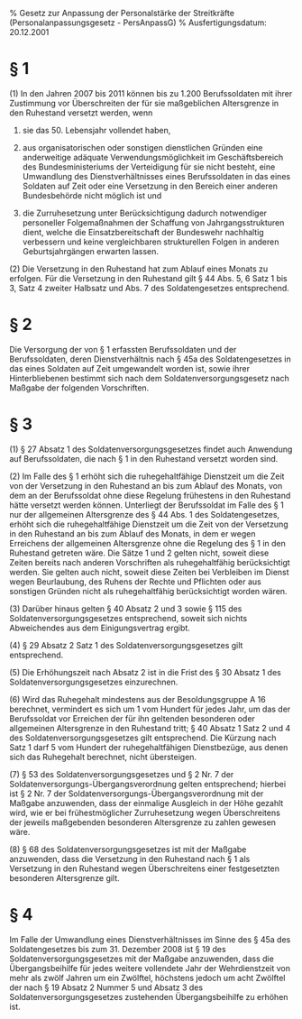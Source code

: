 % Gesetz zur Anpassung der Personalstärke der Streitkräfte  (Personalanpassungsgesetz - PersAnpassG)
% Ausfertigungsdatum: 20.12.2001
 
# § 1

(1) In den Jahren 2007 bis 2011 können bis zu 1.200 Berufssoldaten mit ihrer Zustimmung vor Überschreiten der für sie maßgeblichen Altersgrenze in den Ruhestand versetzt werden, wenn

1. sie das 50. Lebensjahr vollendet haben,

2. aus organisatorischen oder sonstigen dienstlichen Gründen eine anderweitige adäquate Verwendungsmöglichkeit im Geschäftsbereich des Bundesministeriums der Verteidigung für sie nicht besteht, eine Umwandlung des Dienstverhältnisses eines Berufssoldaten in das eines Soldaten auf Zeit oder eine Versetzung in den Bereich einer anderen Bundesbehörde nicht möglich ist und

3. die Zurruhesetzung unter Berücksichtigung dadurch notwendiger personeller Folgemaßnahmen der Schaffung von Jahrgangsstrukturen dient, welche die Einsatzbereitschaft der Bundeswehr nachhaltig verbessern und keine vergleichbaren strukturellen Folgen in anderen Geburtsjahrgängen erwarten lassen.

(2) Die Versetzung in den Ruhestand hat zum Ablauf eines Monats zu erfolgen. Für die Versetzung in den Ruhestand gilt § 44 Abs. 5, 6 Satz 1 bis 3, Satz 4 zweiter Halbsatz und Abs. 7 des Soldatengesetzes entsprechend.

# § 2

Die Versorgung der von § 1 erfassten Berufssoldaten und der Berufssoldaten, deren Dienstverhältnis nach § 45a des Soldatengesetzes in das eines Soldaten auf Zeit umgewandelt worden ist, sowie ihrer Hinterbliebenen bestimmt sich nach dem Soldatenversorgungsgesetz nach Maßgabe der folgenden Vorschriften.

# § 3

(1) § 27 Absatz 1 des Soldatenversorgungsgesetzes findet auch Anwendung auf Berufssoldaten, die nach § 1 in den Ruhestand versetzt worden sind.

(2) Im Falle des § 1 erhöht sich die ruhegehaltfähige Dienstzeit um die Zeit von der Versetzung in den Ruhestand an bis zum Ablauf des Monats, von dem an der Berufssoldat ohne diese Regelung frühestens in den Ruhestand hätte versetzt werden können. Unterliegt der Berufssoldat im Falle des § 1 nur der allgemeinen Altersgrenze des § 44 Abs. 1 des Soldatengesetzes, erhöht sich die ruhegehaltfähige Dienstzeit um die Zeit von der Versetzung in den Ruhestand an bis zum Ablauf des Monats, in dem er wegen Erreichens der allgemeinen Altersgrenze ohne die Regelung des § 1 in den Ruhestand getreten wäre. Die Sätze 1 und 2 gelten nicht, soweit diese Zeiten bereits nach anderen Vorschriften als ruhegehaltfähig berücksichtigt werden. Sie gelten auch nicht, soweit diese Zeiten bei Verbleiben im Dienst wegen Beurlaubung, des Ruhens der Rechte und Pflichten oder aus sonstigen Gründen nicht als ruhegehaltfähig berücksichtigt worden wären.

(3) Darüber hinaus gelten § 40 Absatz 2 und 3 sowie § 115 des Soldatenversorgungsgesetzes entsprechend, soweit sich nichts Abweichendes aus dem Einigungsvertrag ergibt.

(4) § 29 Absatz 2 Satz 1 des Soldatenversorgungsgesetzes gilt entsprechend.

(5) Die Erhöhungszeit nach Absatz 2 ist in die Frist des § 30 Absatz 1 des Soldatenversorgungsgesetzes einzurechnen.

(6) Wird das Ruhegehalt mindestens aus der Besoldungsgruppe A 16 berechnet, vermindert es sich um 1 vom Hundert für jedes Jahr, um das der Berufssoldat vor Erreichen der für ihn geltenden besonderen oder allgemeinen Altersgrenze in den Ruhestand tritt; § 40 Absatz 1 Satz 2 und 4 des Soldatenversorgungsgesetzes gilt entsprechend. Die Kürzung nach Satz 1 darf 5 vom Hundert der ruhegehaltfähigen Dienstbezüge, aus denen sich das Ruhegehalt berechnet, nicht übersteigen.

(7) § 53 des Soldatenversorgungsgesetzes und § 2 Nr. 7 der Soldatenversorgungs-Übergangsverordnung gelten entsprechend; hierbei ist § 2 Nr. 7 der Soldatenversorgungs-Übergangsverordnung mit der Maßgabe anzuwenden, dass der einmalige Ausgleich in der Höhe gezahlt wird, wie er bei frühestmöglicher Zurruhesetzung wegen Überschreitens der jeweils maßgebenden besonderen Altersgrenze zu zahlen gewesen wäre.

(8) § 68 des Soldatenversorgungsgesetzes ist mit der Maßgabe anzuwenden, dass die Versetzung in den Ruhestand nach § 1 als Versetzung in den Ruhestand wegen Überschreitens einer festgesetzten besonderen Altersgrenze gilt.

# § 4

Im Falle der Umwandlung eines Dienstverhältnisses im Sinne des § 45a des Soldatengesetzes bis zum 31. Dezember 2008 ist § 19 des Soldatenversorgungsgesetzes mit der Maßgabe anzuwenden, dass die Übergangsbeihilfe für jedes weitere vollendete Jahr der Wehrdienstzeit von mehr als zwölf Jahren um ein Zwölftel, höchstens jedoch um acht Zwölftel der nach § 19 Absatz 2 Nummer 5 und Absatz 3 des Soldatenversorgungsgesetzes zustehenden Übergangsbeihilfe zu erhöhen ist.
